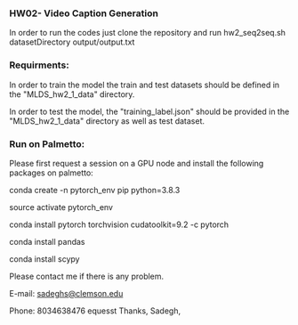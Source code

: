 ### HW02- Video Caption Generation

In order to run the codes just clone the repository and run 
    hw2_seq2seq.sh datasetDirectory output/output.txt

### Requirments:
In order to train the model the train and test datasets should be defined in the "MLDS_hw2_1_data" directory.

In order to test the model, the "training_label.json" should be provided in the "MLDS_hw2_1_data" directory as well as test dataset. 

### Run on Palmetto:
Please first request a session on a GPU node and install the following packages on palmetto:

conda create -n pytorch_env pip python=3.8.3

source activate pytorch_env

conda install pytorch torchvision cudatoolkit=9.2 -c pytorch

conda install pandas

conda install scypy

Please contact me if there is any problem. 

E-mail: sadeghs@clemson.edu 

Phone: 8034638476
equesst 
Thanks,
Sadegh,
